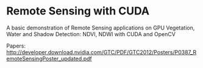 # Remote Sensing with CUDA

A basic demonstration of Remote Sensing applications on GPU
Vegetation, Water and Shadow Detection: NDVI, NDWI with CUDA and OpenCV

Papers: 
http://developer.download.nvidia.com/GTC/PDF/GTC2012/Posters/P0387_RemoteSensingPoster_updated.pdf

